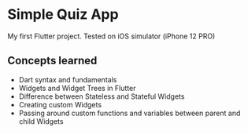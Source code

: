 # Simple Quiz App 
My first Flutter project. Tested on iOS simulator (iPhone 12 PRO)

## Concepts learned

* Dart syntax and fundamentals
* Widgets and Widget Trees in Flutter
* Difference between Stateless and Stateful Widgets
* Creating custom Widgets
* Passing around custom functions and variables between parent and child Widgets